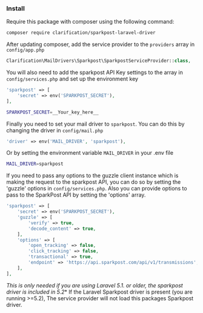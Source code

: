 ### Install

Require this package with composer using the following command:
```bash
composer require clarification/sparkpost-laravel-driver
```

After updating composer, add the service provider to the `providers` array in `config/app.php`
```php
Clarification\MailDrivers\Sparkpost\SparkpostServiceProvider::class,
```

You will also need to add the sparkpost API Key settings to the array in `config/services.php` and set up the environment key
```php
'sparkpost' => [
    'secret' => env('SPARKPOST_SECRET'),
],
```
```bash
SPARKPOST_SECRET=__Your_key_here__
```

Finally you need to set your mail driver to `sparkpost`. You can do this by changing the driver in `config/mail.php`
```php
'driver' => env('MAIL_DRIVER', 'sparkpost'),
```

Or by setting the environment variable `MAIL_DRIVER` in your .env file
```bash
MAIL_DRIVER=sparkpost
```

If you need to pass any options to the guzzle client instance which is making the request to the sparkpost API, you can do so by setting the 'guzzle' options in `config/services.php`. Also you can provide options to pass to the SparkPost API by setting the 'options' array.
```php
'sparkpost' => [
    'secret' => env('SPARKPOST_SECRET'),
    'guzzle' => [
        'verify' => true,
        'decode_content' => true,
    ],
    'options' => [
        'open_tracking' => false,
        'click_tracking' => false,
        'transactional' => true,
        'endpoint' => 'https://api.sparkpost.com/api/v1/transmissions',
    ],
],
```

**This is only needed if you are using Laravel 5.1.* or older, the sparkpost driver is included in 5.2**
If the Laravel Sparkpost driver is present (you are running >=5.2), The service provider will not load this packages Sparkpost driver.
